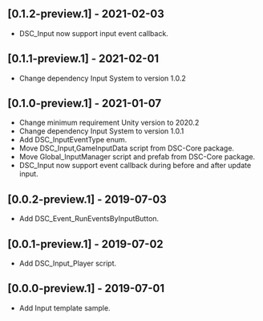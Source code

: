 ## [0.1.2-preview.1] - 2021-02-03
- DSC_Input now support input event callback.

## [0.1.1-preview.1] - 2021-02-01
- Change dependency Input System to version 1.0.2

## [0.1.0-preview.1] - 2021-01-07
- Change minimum requirement Unity version to 2020.2
- Change dependency Input System to version 1.0.1
- Add DSC_InputEventType enum.
- Move DSC_Input,GameInputData script from DSC-Core package.
- Move Global_InputManager script and prefab from DSC-Core package.
- DSC_Input now support event callback during before and after update input.

## [0.0.2-preview.1] - 2019-07-03
- Add DSC_Event_RunEventsByInputButton.

## [0.0.1-preview.1] - 2019-07-02
- Add DSC_Input_Player script.

## [0.0.0-preview.1] - 2019-07-01
- Add Input template sample.